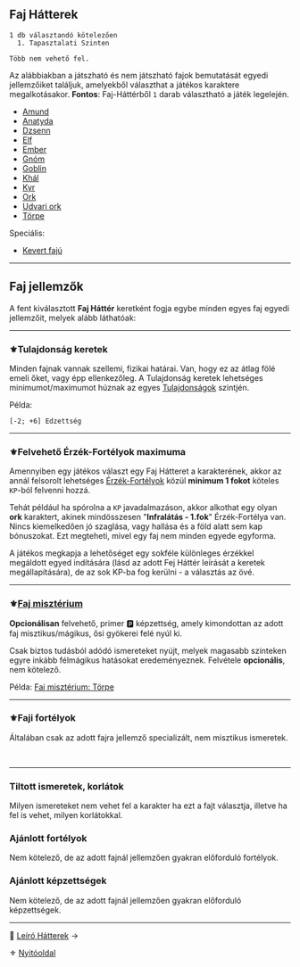 ## Faj Hátterek

```
1 db választandó kötelezően
  1. Tapasztalati Szinten

Több nem vehető fel.
```

Az alábbiakban a játszható és nem játszható fajok bemutatását egyedi jellemzőiket találjuk, amelyekből választhat a játékos karaktere megalkotásakor. **Fontos**: Faj-Háttérből `1` darab választható a játék legelején.

- [Amund](hatterek.faji/amund.md)
- [Anatyda](hatterek.faji/anatyda.md)
- [Dzsenn](hatterek.faji/dzsenn.md)
- [Elf](hatterek.faji/elf.md)
- [Ember](hatterek.faji/ember.md)
- [Gnóm](hatterek.faji/gnom.md)
- [Goblin](hatterek.faji/goblin.md)
- [Khál](hatterek.faji/khal.md)
- [Kyr](hatterek.faji/kyr.md)
- [Ork](hatterek.faji/ork.md)
- [Udvari ork](hatterek.faji/udvari_ork.md)
- [Törpe](hatterek.faji/torpe.md)

Speciális:
- [Kevert fajú](hatterek.faji/kevert_faju.md)

---
## Faj jellemzők

 A fent kiválasztott **Faj Háttér** keretként fogja egybe minden egyes faj egyedi jellemzőit, melyek alább láthatóak:

---
### ⚜️Tulajdonság keretek

Minden fajnak vannak szellemi, fizikai határai. Van, hogy ez az átlag fölé emeli őket, vagy épp ellenkezőleg.
A Tulajdonság keretek lehetséges minimumot/maximumot húznak az egyes [Tulajdonságok](010_05_01_00_tulajdonsagok_listaja.md) szintjén.

Példa:

```
[-2; +6] Edzettség
```

---
### ⚜️Felvehető Érzék-Fortélyok maximuma

Amennyiben egy játékos választ egy Faj Hátteret a karakterének, akkor az annál felsorolt lehetséges [Érzék-Fortélyok](043_altalanos_fortelyok.md#érzék-fortélyok) közül **minimum 1 fokot** köteles `KP`-ból felvenni hozzá.

Tehát például ha spórolna a `KP` javadalmazáson, akkor alkothat egy olyan **ork** karaktert, akinek mindösszesen "**Infralátás - 1.fok**" Érzék-Fortélya van. Nincs kiemelkedően jó szaglása, vagy hallása és a föld alatt sem kap bónuszokat. Ezt megteheti, mivel egy faj nem minden egyede egyforma.

A játékos megkapja a lehetőséget egy sokféle különleges érzékkel megáldott egyed indítására (lásd az adott Fej Háttér leírását a keretek megállapítására), de az sok KP-ba fog kerülni - a választás az övé.

---
### ⚜️[Faj misztérium](030_01_kepzettseglista.md#faj-miszt%C3%A9riumok-%F0%9F%85%BF%EF%B8%8F)

**Opcionálisan** felvehető, primer 🅿️ képzettség, amely kimondottan az adott faj misztikus/mágikus, ősi gyökerei felé nyúl ki.

Csak biztos tudásból adódó ismereteket nyújt, melyek magasabb szinteken egyre inkább félmágikus hatásokat eredeményeznek. Felvétele **opcionális**, nem kötelező.

Példa: [Faj misztérium: Törpe](kepzettsegek.faj.miszterium/faj_miszterium_torpe.md)

---
### ⚜️Faji fortélyok

Általában csak az adott fajra jellemző specializált, nem misztikus ismeretek.

<br />

---
### Tiltott ismeretek, korlátok

Milyen ismereteket nem vehet fel a karakter ha ezt a fajt választja, illetve ha fel is vehet, milyen korlátokkal.

### Ajánlott fortélyok

Nem kötelező, de az adott fajnál jellemzően gyakran előforduló fortélyok.

### Ajánlott képzettségek

Nem kötelező, de az adott fajnál jellemzően gyakran előforduló képzettségek.

---

🔗 [Leíró Hátterek](022_leiro_hatterek.md) →

⚜️ [Nyitóoldal](start.md#2-h%C3%A1tterek-)
